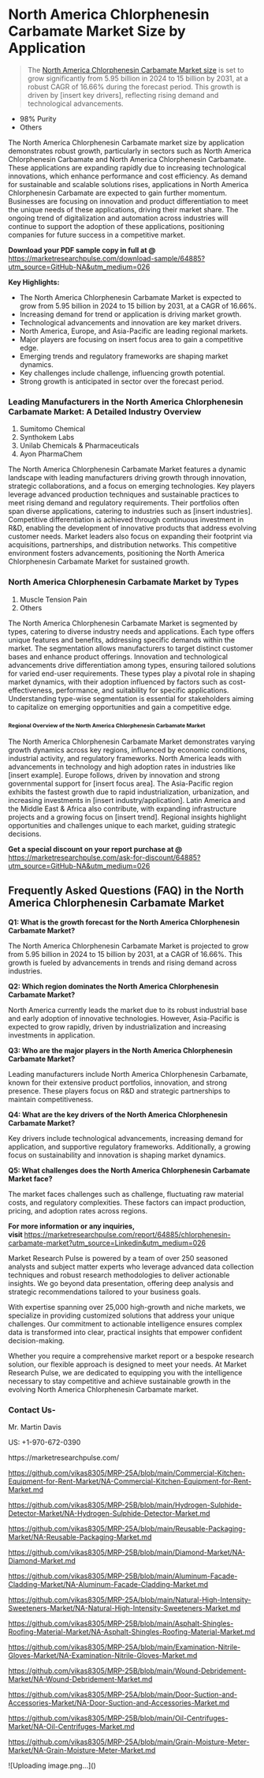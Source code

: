 <h1>North America Chlorphenesin Carbamate Market&nbsp;Size by Application</h1><blockquote><p>The <a href="https://marketresearchpulse.com/download-sample/64885?utm_source=GitHub-NA&amp;utm_medium=026">North America Chlorphenesin Carbamate Market size</a> is set to grow significantly from 5.95 billion in 2024 to 15 billion by 2031, at a robust CAGR of 16.66% during the forecast period. This growth is driven by [insert key drivers], reflecting rising demand and technological advancements.</p></blockquote><ul><li>98% Purity<li> Others</li></ul><p>The North America Chlorphenesin Carbamate market size by application demonstrates robust growth, particularly in sectors such as North America Chlorphenesin Carbamate and North America Chlorphenesin Carbamate. These applications are expanding rapidly due to increasing technological innovations, which enhance performance and cost efficiency. As demand for sustainable and scalable solutions rises, applications in North America Chlorphenesin Carbamate are expected to gain further momentum. Businesses are focusing on innovation and product differentiation to meet the unique needs of these applications, driving their market share. The ongoing trend of digitalization and automation across industries will continue to support the adoption of these applications, positioning companies for future success in a competitive market.</p><p><strong>Download your PDF sample copy in full at @ </strong><a href="https://marketresearchpulse.com/download-sample/64885?utm_source=GitHub-NA&amp;utm_medium=026">https://marketresearchpulse.com/download-sample/64885?utm_source=GitHub-NA&amp;utm_medium=026</a></p><p><strong>Key Highlights: </strong></p><ul><li>The North America Chlorphenesin Carbamate Market is expected to grow from 5.95 billion in 2024 to 15 billion by 2031, at a CAGR of 16.66%.</li><li>Increasing demand for trend or application is driving market growth.</li><li>Technological advancements and innovation are key market drivers.</li><li>North America, Europe, and Asia-Pacific are leading regional markets.</li><li>Major players are focusing on insert focus area to gain a competitive edge.</li><li>Emerging trends and regulatory frameworks are shaping market dynamics.</li><li>Key challenges include challenge, influencing growth potential.</li><li>Strong growth is anticipated in sector over the forecast period.</li></ul><h3>Leading Manufacturers in the North America Chlorphenesin Carbamate Market: A Detailed Industry Overview</h3><ol><li>Sumitomo Chemical</li><li>Synthokem Labs</li><li>Unilab Chemicals & Pharmaceuticals</li><li>Ayon PharmaChem</li></ol><div class="flex max-w-full flex-col flex-grow"><div class="min-h-8 text-message flex w-full flex-col items-end gap-2 whitespace-normal break-words [.text-message+&amp;]:mt-5" dir="auto" data-message-author-role="assistant" data-message-id="fd8432e4-4910-450d-b182-61b7bfb0a01f" data-message-model-slug="gpt-4o"><div class="flex w-full flex-col gap-1 empty:hidden first:pt-[3px]"><div class="markdown prose w-full break-words dark:prose-invert light"><p>The North America Chlorphenesin Carbamate Market features a dynamic landscape with leading manufacturers driving growth through innovation, strategic collaborations, and a focus on emerging technologies. Key players leverage advanced production techniques and sustainable practices to meet rising demand and regulatory requirements. Their portfolios often span diverse applications, catering to industries such as [insert industries]. Competitive differentiation is achieved through continuous investment in R&amp;D, enabling the development of innovative products that address evolving customer needs. Market leaders also focus on expanding their footprint via acquisitions, partnerships, and distribution networks. This competitive environment fosters advancements, positioning the North America Chlorphenesin Carbamate Market for sustained growth.</p></div></div></div></div><h3>North America Chlorphenesin Carbamate Market by Types</h3><ol><li>Muscle Tension Pain<li> Others</li></ol><div class="flex max-w-full flex-col flex-grow"><div class="min-h-8 text-message flex w-full flex-col items-end gap-2 whitespace-normal break-words [.text-message+&amp;]:mt-5" dir="auto" data-message-author-role="assistant" data-message-id="084470be-0bb7-4664-bddf-5156b4f41249" data-message-model-slug="gpt-4o-mini"><div class="flex w-full flex-col gap-1 empty:hidden first:pt-[3px]"><div class="markdown prose w-full break-words dark:prose-invert light"><p>The North America Chlorphenesin Carbamate Market is segmented by types, catering to diverse industry needs and applications. Each type offers unique features and benefits, addressing specific demands within the market. The segmentation allows manufacturers to target distinct customer bases and enhance product offerings. Innovation and technological advancements drive differentiation among types, ensuring tailored solutions for varied end-user requirements. These types play a pivotal role in shaping market dynamics, with their adoption influenced by factors such as cost-effectiveness, performance, and suitability for specific applications. Understanding type-wise segmentation is essential for stakeholders aiming to capitalize on emerging opportunities and gain a competitive edge.</p></div></div></div></div><h3><span style="font-size: 11px;">Regional Overview of the North America Chlorphenesin Carbamate Market</span></h3><div class="flex max-w-full flex-col flex-grow"><div class="min-h-8 text-message flex w-full flex-col items-end gap-2 whitespace-normal break-words [.text-message+&amp;]:mt-5" dir="auto" data-message-author-role="assistant" data-message-id="e9038762-ce64-4e30-91c9-9bd413514231" data-message-model-slug="gpt-4o-mini"><div class="flex w-full flex-col gap-1 empty:hidden first:pt-[3px]"><div class="markdown prose w-full break-words dark:prose-invert light"><p>The North America Chlorphenesin Carbamate Market demonstrates varying growth dynamics across key regions, influenced by economic conditions, industrial activity, and regulatory frameworks. North America leads with advancements in technology and high adoption rates in industries like [insert example]. Europe follows, driven by innovation and strong governmental support for [insert focus area]. The Asia-Pacific region exhibits the fastest growth due to rapid industrialization, urbanization, and increasing investments in [insert industry/application]. Latin America and the Middle East &amp; Africa also contribute, with expanding infrastructure projects and a growing focus on [insert trend]. Regional insights highlight opportunities and challenges unique to each market, guiding strategic decisions.</p></div></div></div></div><p><strong>Get a special discount on your report purchase at @ </strong><a href="https://marketresearchpulse.com/ask-for-discount/64885?utm_source=GitHub-NA&amp;utm_medium=026">https://marketresearchpulse.com/ask-for-discount/64885?utm_source=GitHub-NA&amp;utm_medium=026</a></p><h2>Frequently Asked Questions (FAQ) in the North America Chlorphenesin Carbamate Market</h2><p><strong>Q1: What is the growth forecast for the North America Chlorphenesin Carbamate Market?</strong></p><p>The North America Chlorphenesin Carbamate Market is projected to grow from 5.95 billion in 2024 to 15 billion by 2031, at a CAGR of 16.66%. This growth is fueled by advancements in trends and rising demand across industries.</p><p><strong>Q2: Which region dominates the North America Chlorphenesin Carbamate Market?</strong></p><p>North America currently leads the market due to its robust industrial base and early adoption of innovative technologies. However, Asia-Pacific is expected to grow rapidly, driven by industrialization and increasing investments in application.</p><p><strong>Q3: Who are the major players in the North America Chlorphenesin Carbamate Market?</strong></p><p>Leading manufacturers include North America Chlorphenesin Carbamate, known for their extensive product portfolios, innovation, and strong presence. These players focus on R&amp;D and strategic partnerships to maintain competitiveness.</p><p><strong>Q4: What are the key drivers of the North America Chlorphenesin Carbamate Market?</strong></p><p>Key drivers include technological advancements, increasing demand for application, and supportive regulatory frameworks. Additionally, a growing focus on sustainability and innovation is shaping market dynamics.</p><p><strong>Q5: What challenges does the North America Chlorphenesin Carbamate Market face?</strong></p><p>The market faces challenges such as challenge, fluctuating raw material costs, and regulatory complexities. These factors can impact production, pricing, and adoption rates across regions.</p><p><strong>For more information or any inquiries, visit&nbsp;</strong><a href="https://marketresearchpulse.com/report/64885/chlorphenesin-carbamate-market?utm_source=Linkedin&utm_medium=026">https://marketresearchpulse.com/report/64885/chlorphenesin-carbamate-market?utm_source=Linkedin&utm_medium=026</a></p><p>Market Research Pulse is powered by a team of over 250 seasoned analysts and subject matter experts who leverage advanced data collection techniques and robust research methodologies to deliver actionable insights. We go beyond data presentation, offering deep analysis and strategic recommendations tailored to your business goals.</p><p>With expertise spanning over 25,000 high-growth and niche markets, we specialize in providing customized solutions that address your unique challenges. Our commitment to actionable intelligence ensures complex data is transformed into clear, practical insights that empower confident decision-making.</p><p>Whether you require a comprehensive market report or a bespoke research solution, our flexible approach is designed to meet your needs. At Market Research Pulse, we are dedicated to equipping you with the intelligence necessary to stay competitive and achieve sustainable growth in the evolving North America Chlorphenesin Carbamate market.</p><h3><strong>Contact Us-</strong></h3><p>Mr. Martin Davis</p><p>US: +1-970-672-0390</p><p>https://marketresearchpulse.com/</p><p><a href="https://github.com/vikas8305/MRP-25A/blob/main/Commercial-Kitchen-Equipment-for-Rent-Market/NA-Commercial-Kitchen-Equipment-for-Rent-Market.md">https://github.com/vikas8305/MRP-25A/blob/main/Commercial-Kitchen-Equipment-for-Rent-Market/NA-Commercial-Kitchen-Equipment-for-Rent-Market.md</a></p><p><a href="https://github.com/vikas8305/MRP-25B/blob/main/Hydrogen-Sulphide-Detector-Market/NA-Hydrogen-Sulphide-Detector-Market.md">https://github.com/vikas8305/MRP-25B/blob/main/Hydrogen-Sulphide-Detector-Market/NA-Hydrogen-Sulphide-Detector-Market.md</a></p><p><a href="https://github.com/vikas8305/MRP-25A/blob/main/Reusable-Packaging-Market/NA-Reusable-Packaging-Market.md">https://github.com/vikas8305/MRP-25A/blob/main/Reusable-Packaging-Market/NA-Reusable-Packaging-Market.md</a></p><p><a href="https://github.com/vikas8305/MRP-25B/blob/main/Diamond-Market/NA-Diamond-Market.md">https://github.com/vikas8305/MRP-25B/blob/main/Diamond-Market/NA-Diamond-Market.md</a></p><p><a href="https://github.com/vikas8305/MRP-25B/blob/main/Aluminum-Facade-Cladding-Market/NA-Aluminum-Facade-Cladding-Market.md">https://github.com/vikas8305/MRP-25B/blob/main/Aluminum-Facade-Cladding-Market/NA-Aluminum-Facade-Cladding-Market.md</a></p><p><a href="https://github.com/vikas8305/MRP-25A/blob/main/Natural-High-Intensity-Sweeteners-Market/NA-Natural-High-Intensity-Sweeteners-Market.md">https://github.com/vikas8305/MRP-25A/blob/main/Natural-High-Intensity-Sweeteners-Market/NA-Natural-High-Intensity-Sweeteners-Market.md</a></p><p><a href="https://github.com/vikas8305/MRP-25B/blob/main/Asphalt-Shingles-Roofing-Material-Market/NA-Asphalt-Shingles-Roofing-Material-Market.md">https://github.com/vikas8305/MRP-25B/blob/main/Asphalt-Shingles-Roofing-Material-Market/NA-Asphalt-Shingles-Roofing-Material-Market.md</a></p><p><a href="https://github.com/vikas8305/MRP-25A/blob/main/Examination-Nitrile-Gloves-Market/NA-Examination-Nitrile-Gloves-Market.md">https://github.com/vikas8305/MRP-25A/blob/main/Examination-Nitrile-Gloves-Market/NA-Examination-Nitrile-Gloves-Market.md</a></p><p><a href="https://github.com/vikas8305/MRP-25B/blob/main/Wound-Debridement-Market/NA-Wound-Debridement-Market.md">https://github.com/vikas8305/MRP-25B/blob/main/Wound-Debridement-Market/NA-Wound-Debridement-Market.md</a></p><p><a href="https://github.com/vikas8305/MRP-25A/blob/main/Door-Suction-and-Accessories-Market/NA-Door-Suction-and-Accessories-Market.md">https://github.com/vikas8305/MRP-25A/blob/main/Door-Suction-and-Accessories-Market/NA-Door-Suction-and-Accessories-Market.md</a></p><p><a href="https://github.com/vikas8305/MRP-25B/blob/main/Oil-Centrifuges-Market/NA-Oil-Centrifuges-Market.md">https://github.com/vikas8305/MRP-25B/blob/main/Oil-Centrifuges-Market/NA-Oil-Centrifuges-Market.md</a></p><p><a href="https://github.com/vikas8305/MRP-25A/blob/main/Grain-Moisture-Meter-Market/NA-Grain-Moisture-Meter-Market.md">https://github.com/vikas8305/MRP-25A/blob/main/Grain-Moisture-Meter-Market/NA-Grain-Moisture-Meter-Market.md</a></p>
![Uploading image.png…]()

